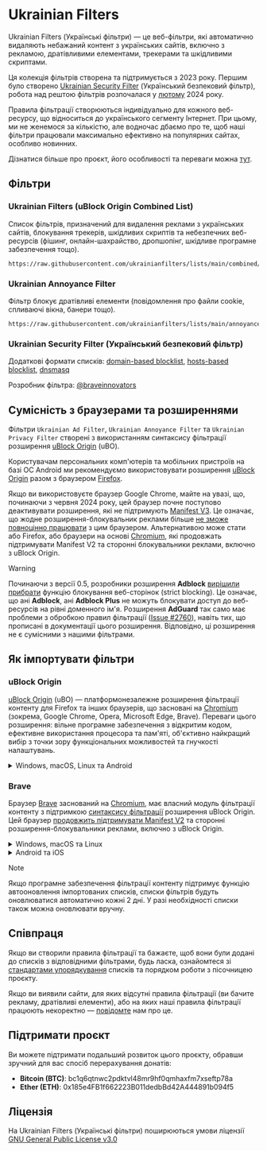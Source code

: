 # Ukrainian Filters

Ukrainian Filters (Українські фільтри) — це веб-фільтри, які автоматично видаляють небажаний контент з українських сайтів, включно з рекламою, дратівливими елементами, трекерами та шкідливими скриптами.

Ця колекція фільтрів створена та підтримується з 2023 року. Першим було створено [Ukrainian Security Filter](https://github.com/braveinnovators/ukrainian-security-filter) (Український безпековий фільтр), робота над рештою фільтрів розпочалася у [лютому](https://github.com/serhiyguryev/ukrainian-filters) 2024 року.

Правила фільтрації створюються індивідуально для кожного веб-ресурсу, що відноситься до українського сегменту Інтернет. При цьому, ми не женемося за кількістю, але водночас дбаємо про те, щоб наші фільтри працювали максимально ефективно на популярних сайтах, особливо новинних.

Дізнатися більше про проєкт, його особливості та переваги можна [тут](https://mastodon.online/@myroslavandriychuk/112880678611736243).

## Фільтри

###  Ukrainian Filters (uBlock Origin Combined List)

Список фільтрів, призначений для видалення реклами з українських сайтів, блокування трекерів, шкідливих скриптів та небезпечних веб-ресурсів (фішинг, онлайн-шахрайство, дропшопінг, шкідливе програмне забезпечення тощо).

```
https://raw.githubusercontent.com/ukrainianfilters/lists/main/combined/uBO/uBO.txt
```

### Ukrainian Annoyance Filter

Фільтр блокує дратівливі елементи (повідомлення про файли cookie, спливаючі вікна, банери тощо).

```
https://raw.githubusercontent.com/ukrainianfilters/lists/main/annoyances/annoyances.txt
```

### Ukrainian Security Filter (Український безпековий фільтр)

Додаткові формати списків: [domain-based blocklist](https://raw.githubusercontent.com/braveinnovators/ukrainian-security-filter/main/lists/domains.txt), [hosts-based blocklist](https://raw.githubusercontent.com/braveinnovators/ukrainian-security-filter/main/lists/hosts.txt), [dnsmasq](https://raw.githubusercontent.com/braveinnovators/ukrainian-security-filter/main/lists/dnsmasq.txt)

Розробник фільтра: [@braveinnovators](https://github.com/braveinnovators)

## Сумісність з браузерами та розширеннями

Фільтри `Ukrainian Ad Filter`, `Ukrainian Annoyance Filter` та `Ukrainian Privacy Filter` створені з використанням синтаксису фільтрації розширення [uBlock Origin](https://ublockorigin.com/) (uBO).

Користувачам персональних комп'ютерів та мобільних пристроїв на базі ОС Android ми рекомендуємо використовувати розширення [uBlock Origin](https://ublockorigin.com/) разом з браузером [Firefox](https://www.mozilla.org/firefox/).

Якщо ви використовуєте браузер Google Chrome, майте на увазі, що, починаючи з червня 2024 року, цей браузер почне поступово деактивувати розширення, які не підтримують [Manifest V3](https://blog.chromium.org/2024/05/manifest-v2-phase-out-begins.html). Це означає, що жодне розширення-блокувальник реклами більше [не зможе повноцінно працювати](https://www.theverge.com/2024/5/30/24168057/google-chrome-extension-change-manifest-v3-ad-blockers) з цим браузером. Альтернативою може стати або Firefox, або браузери на основі [Chromium](https://uk.wikipedia.org/wiki/Chromium), які продовжать підтримувати Manifest V2 та сторонні блокувальники реклами, включно з uBlock Origin.

> [!WARNING]
> Починаючи з версії 0.5, розробники розширення **Adblock** [вирішили прибрати](https://web.archive.org/web/20111206122411/http://adblockplus.org/en/faq_features#siteblock) функцію блокування веб-сторінок (strict blocking). Це означає, що ані **Adblock**, ані **Adblock Plus** не можуть блокувати доступ до веб-ресурсів на рівні доменного ім'я. Розширення **AdGuard** так само має проблеми з обробкою правил фільтрації ([Issue #2760](https://github.com/AdguardTeam/AdguardBrowserExtension/issues/2760)), навіть тих, що прописані в документації цього розширення. Відповідно, ці розширення не є сумісними з нашими фільтрами.

## Як імпортувати фільтри

### uBlock Origin

[uBlock Origin](https://ublockorigin.com/) (uBO) — платформонезалежне розширення фільтрації контенту для Firefox та інших браузерів, що засновані на [Chromium](https://uk.wikipedia.org/wiki/Chromium) (зокрема, Google Chrome, Opera, Microsoft Edge, Brave). Переваги цього розширення: вільне програмне забезпечення з відкритим кодом, ефективне використання процесора та пам'яті, об'єктивно найкращий вибір з точки зору функціональних можливостей та гнучкості налаштувань.

<details>
<summary>Windows, macOS, Linux та Android</summary>

1. Відкрити меню `Preferences` розширення uBlock Origin, клацнути мишею на вкладку `Filter lists` і прокрутити до розділу `Custom`
2. Клацнути мишею на `Import...` і у поле вводу вставити скопійовані адреси необхідних фільтрів, зберігши зміни.

Додаткова інструкція доступна за адресою: [https://github.com/gorhill/uBlock/wiki/Filter-lists-from-around-the-web](https://github.com/gorhill/uBlock/wiki/Filter-lists-from-around-the-web)
</details>

### Brave

Браузер [Brave](https://brave.com/) заснований на [Chromium](https://uk.wikipedia.org/wiki/Chromium), має власний модуль фільтрації контенту з підтримкою [синтаксису фільтрації](https://support.brave.com/hc/en-us/articles/6449369961741-How-do-I-manage-Ad-Block-filters-in-Brave) розширення uBlock Origin. Цей браузер [продовжить підтримувати Manifest V2](https://brave.com/blog/brave-shields-manifest-v3/) та сторонні розширення-блокувальники реклами, включно з uBlock Origin.

<details>
<summary>Windows, macOS та Linux</summary>

1. У меню `Settings` відкрити вкладку `Shields` й змінити налаштування `Trackers & ads blocking` на `Aggressive`
2. У вкладці `Shields` відкрити розділ `Content filtering` і у розділі `Add custom filter lists` у поле вводу вставити скопійовані адреси необхідних фільтрів.
</details>

<details>
<summary>Android та iOS</summary>

1. У меню `Settings` відкрити розділ меню `Brave Shields & privacy` й змінити налаштування `Block trackers & ads` на `Aggressive`
2. У розділі меню `Brave Shields & privacy` відкрити `Content filtering`, далі `Add custom filter list` і у поле вводу вставити скопійовані адреси необхідних фільтрів, зберігши зміни шляхом натискання на кнопку `Add`.
</details>

> [!NOTE]
> Якщо програмне забезпечення фільтрації контенту підтримує функцію автооновлення імпортованих списків, списки фільтрів будуть оновлюватися автоматично кожні 2 дні. У разі необхідності списки також можна оновлювати вручну.

## Співпраця

Якщо ви створили правила фільтрації та бажаєте, щоб вони були додані до списків з відповідними фільтрами, будь ласка, ознайомтеся зі [стандартами упорядкування](https://github.com/ukrainianfilters/lists/blob/main/CONTRIBUTING.md) списків та порядком роботи з пісочницею проєкту.

Якщо ви виявили сайти, для яких відсутні правила фільтрації (ви бачите рекламу, дратівливі елементи), або на яких наші правила фільтрації працюють некоректно — [повідомте](https://github.com/ukrainianfilters/lists/issues/new/choose) нам про це.

## Підтримати проєкт

Ви можете підтримати подальший розвиток цього проєкту, обравши зручний для вас спосіб перерахування донатів:

* **Bitcoin (BTC)**: bc1q6qtnwc2pdktvl48mr9hf0qmhaxfm7xseftp78a
* **Ether (ETH)**: 0x185e4FB1f662223B011dedbBd42A444891b094f5

## Ліцензія

На Ukrainian Filters (Українські фільтри) поширюються умови ліцензії [GNU General Public License v3.0](https://github.com/ukrainianfilters/lists/blob/main/LICENSE)
